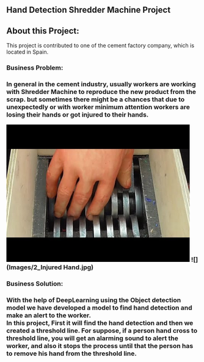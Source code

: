 <h2>Hand Detection Shredder Machine Project<h2>

<h2>About this Project:</h2>

This project is contributed to one of the cement factory company, which is located in Spain.

<h3>Business Problem:<h3>

In general in the cement industry, usually workers are working with Shredder Machine to reproduce the new product from the scrap. 
but sometimes there might be a chances that due to unexpectedly or with worker minimum attention workers are losing their hands or got injured to their hands.

  ![](Images/1_hand_machine.jpg)
  ![](Images/2_Injured Hand.jpg)

<h3>Business Solution:<h3> 

With the help of DeepLearning using the Object detection model we have developed a model to find hand detection and make an alert to the worker.  
In this project, First it will find the hand detection and then we created a threshold line. 
For suppose, if a person hand cross to threshold line, you will get an alarming sound to alert the worker, and also it stops the process until that the person has to
remove his hand from the threshold line.
 

